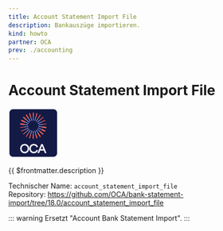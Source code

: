 ```yaml
---
title: Account Statement Import File
description: Bankauszüge importieren.
kind: howto
partner: OCA
prev: ./accounting
---
```

# Account Statement Import File
![icon_oca_app](attachments/icon_oca_app.png)

{{ $frontmatter.description }}

Technischer Name: `account_statement_import_file`\
Repository: <https://github.com/OCA/bank-statement-import/tree/18.0/account_statement_import_file>

::: warning
Ersetzt "Account Bank Statement Import".
:::
